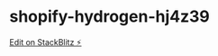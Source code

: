 # shopify-hydrogen-hj4z39

[Edit on StackBlitz ⚡️](https://stackblitz.com/edit/shopify-hydrogen-hj4z39)